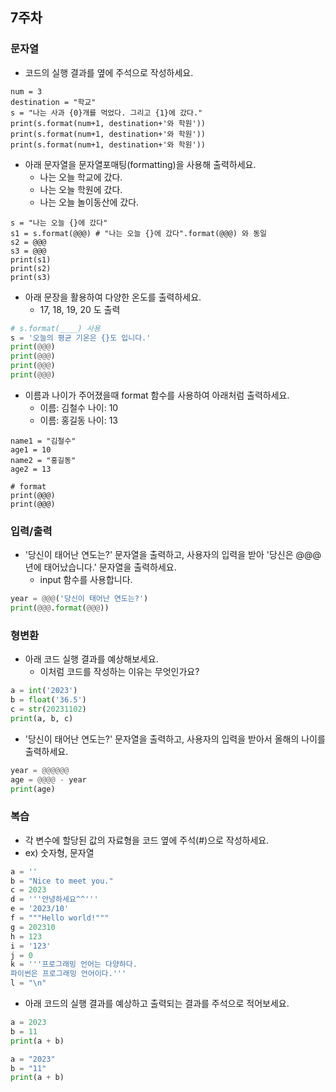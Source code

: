 ## 7주차


### 문자열


- 코드의 실행 결과를 옆에 주석으로 작성하세요.

```
num = 3
destination = "학교"
s = "나는 사과 {0}개를 먹었다. 그리고 {1}에 갔다."
print(s.format(num+1, destination+'와 학원'))
print(s.format(num+1, destination+'와 학원'))
print(s.format(num+1, destination+'와 학원'))
```

- 아래 문자열을 문자열포매팅(formatting)을 사용해 출력하세요.
  - 나는 오늘 학교에 갔다.
  - 나는 오늘 학원에 갔다.
  - 나는 오늘 놀이동산에 갔다.

```
s = "나는 오늘 {}에 갔다"
s1 = s.format(@@@) # "나는 오늘 {}에 갔다".format(@@@) 와 동일
s2 = @@@
s3 = @@@
print(s1)
print(s2)
print(s3)
```

- 아래 문장을 활용하여 다양한 온도를 출력하세요.
  - 17, 18, 19, 20 도 출력

```python
# s.format(____) 사용
s = '오늘의 평균 기온은 {}도 입니다.'
print(@@@)
print(@@@)
print(@@@)
print(@@@)
```

- 이름과 나이가 주어졌을때 format 함수를 사용하여 아래처럼 출력하세요.
  - 이름: 김철수 나이: 10
  - 이름: 홍길동 나이: 13

```
name1 = "김철수"   
age1 = 10   
name2 = "홍길동"   
age2 = 13   

# format
print(@@@)
print(@@@)

```


### 입력/출력

- '당신이 태어난 연도는?' 문자열을 출력하고, 사용자의 입력을 받아 '당신은 @@@년에 태어났습니다.' 문자열을 출력하세요.
  - input 함수를 사용합니다.

```python
year = @@@('당신이 태어난 연도는?')
print(@@@.format(@@@))
```

### 형변환

- 아래 코드 실행 결과를 예상해보세요.
  - 이처럼 코드를 작성하는 이유는 무엇인가요?

```python
a = int('2023')
b = float('36.5')
c = str(20231102)
print(a, b, c)
```


- '당신이 태어난 연도는?' 문자열을 출력하고, 사용자의 입력을 받아서 올해의 나이를 출력하세요.

```python
year = @@@@@@
age = @@@@ - year
print(age)
```



### 복습

- 각 변수에 할당된 값의 자료형을 코드 옆에 주석(#)으로 작성하세요.
 - ex) 숫자형, 문자열

```python
a = ''
b = "Nice to meet you."
c = 2023
d = '''안녕하세요^^'''
e = '2023/10'
f = """Hello world!"""
g = 202310
h = 123
i = '123'
j = 0
k = '''프로그래밍 언어는 다양하다.
파이썬은 프로그래밍 언어이다.'''
l = "\n"
```

- 아래 코드의 실행 결과를 예상하고 출력되는 결과를 주석으로 적어보세요.

```python
a = 2023
b = 11
print(a + b)

a = "2023"
b = "11"
print(a + b)
```




